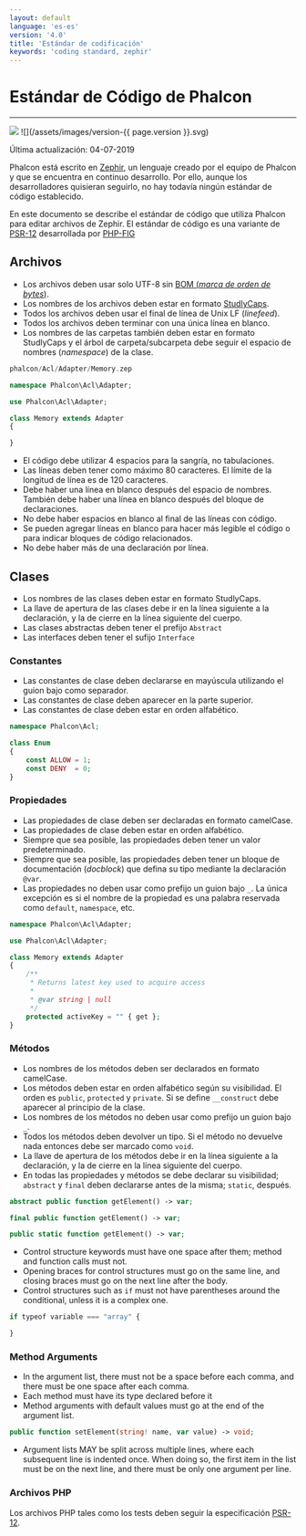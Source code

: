 ```yaml
---
layout: default
language: 'es-es'
version: '4.0'
title: 'Estándar de codificación'
keywords: 'coding standard, zephir'
---
```


# Estándar de Código de Phalcon

* * *

![](/assets/images/document-status-stable-success.svg) ![](/assets/images/version-{{ page.version }}.svg)

Última actualización: 04-07-2019

Phalcon está escrito en [Zephir](https://zephir-lang.com), un lenguaje creado por el equipo de Phalcon y que se encuentra en continuo desarrollo. Por ello, aunque los desarrolladores quisieran seguirlo, no hay todavía ningún estándar de código establecido.

En este documento se describe el estándar de código que utiliza Phalcon para editar archivos de Zephir. El estándar de código es una variante de [PSR-12](https://www.php-fig.org/psr/psr-12/) desarrollada por [PHP-FIG](https://www.php-fig.org/)

## Archivos

- Los archivos deben usar solo UTF-8 sin [BOM (*marca de orden de bytes*)](https://es.wikipedia.org/wiki/Marca_de_orden_de_bytes).
- Los nombres de los archivos deben estar en formato [StudlyCaps](https://en.wikipedia.org/wiki/Studly_caps).
- Todos los archivos deben usar el final de línea de Unix LF (*linefeed*).
- Todos los archivos deben terminar con una única línea en blanco.
- Los nombres de las carpetas también deben estar en formato StudlyCaps y el árbol de carpeta/subcarpeta debe seguir el espacio de nombres (*namespace*) de la clase.

```php
phalcon/Acl/Adapter/Memory.zep
```

```php
namespace Phalcon\Acl\Adapter;

use Phalcon\Acl\Adapter;

class Memory extends Adapter
{

}
```

- El código debe utilizar 4 espacios para la sangría, no tabulaciones.
- Las líneas deben tener como máximo 80 caracteres. El límite de la longitud de línea es de 120 caracteres.
- Debe haber una línea en blanco después del espacio de nombres. También debe haber una línea en blanco después del bloque de declaraciones.
- No debe haber espacios en blanco al final de las líneas con código.
- Se pueden agregar líneas en blanco para hacer más legible el código o para indicar bloques de código relacionados.
- No debe haber más de una declaración por línea.

## Clases

- Los nombres de las clases deben estar en formato StudlyCaps.
- La llave de apertura de las clases debe ir en la línea siguiente a la declaración, y la de cierre en la línea siguiente del cuerpo.
- Las clases abstractas deben tener el prefijo `Abstract`
- Las interfaces deben tener el sufijo `Interface`

### Constantes

- Las constantes de clase deben declararse en mayúscula utilizando el guion bajo como separador.
- Las constantes de clase deben aparecer en la parte superior.
- Las constantes de clase deben estar en orden alfabético.

```php
namespace Phalcon\Acl;

class Enum
{
    const ALLOW = 1;
    const DENY  = 0;
}
```

### Propiedades

- Las propiedades de clase deben ser declaradas en formato camelCase.
- Las propiedades de clase deben estar en orden alfabético.
- Siempre que sea posible, las propiedades deben tener un valor predeterminado.
- Siempre que sea posible, las propiedades deben tener un bloque de documentación (*docblock*) que defina su tipo mediante la declaración `@var`.
- Las propiedades no deben usar como prefijo un guion bajo `_`. La única excepción es si el nombre de la propiedad es una palabra reservada como `default`, `namespace`, etc.

```php
namespace Phalcon\Acl\Adapter;

use Phalcon\Acl\Adapter;

class Memory extends Adapter
{
    /**
     * Returns latest key used to acquire access
     *
     * @var string | null
     */
    protected activeKey = "" { get };
}
```

### Métodos

- Los nombres de los métodos deben ser declarados en formato camelCase.
- Los métodos deben estar en orden alfabético según su visibilidad. El orden es `public`, `protected` y `private`. Si se define `__construct` debe aparecer al principio de la clase.
- Los nombres de los métodos no deben usar como prefijo un guion bajo `_`.
- Todos los métodos deben devolver un tipo. Si el método no devuelve nada entonces debe ser marcado como `void`.
- La llave de apertura de los métodos debe ir en la línea siguiente a la declaración, y la de cierre en la línea siguiente del cuerpo.
- En todas las propiedades y métodos se debe declarar su visibilidad; `abstract` y `final` deben declararse antes de la misma; `static`, después.

```php
abstract public function getElement() -> var;

final public function getElement() -> var;

public static function getElement() -> var;
```

- Control structure keywords must have one space after them; method and function calls must not.
- Opening braces for control structures must go on the same line, and closing braces must go on the next line after the body.
- Control structures such as `if` must not have parentheses around the conditional, unless it is a complex one.

```php
if typeof variable === "array" {

}
```

### Method Arguments

- In the argument list, there must not be a space before each comma, and there must be one space after each comma.
- Each method must have its type declared before it
- Method arguments with default values must go at the end of the argument list.

```php
public function setElement(string! name, var value) -> void;
```

- Argument lists MAY be split across multiple lines, where each subsequent line is indented once. When doing so, the first item in the list must be on the next line, and there must be only one argument per line.

### Archivos PHP

Los archivos PHP tales como los tests deben seguir la especificación [PSR-12](https://www.php-fig.org/psr/psr-12/).